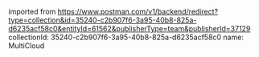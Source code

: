 imported from https://www.postman.com/v1/backend/redirect?type=collection&id=35240-c2b907f6-3a95-40b8-825a-d6235acf58c0&entityId=61562&publisherType=team&publisherId=37129
collectionId: 35240-c2b907f6-3a95-40b8-825a-d6235acf58c0
name: MultiCloud